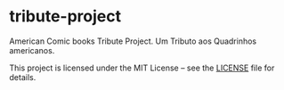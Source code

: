 # tribute-project
American Comic books Tribute Project. Um Tributo aos Quadrinhos americanos. 




This project is licensed under the MIT License – see the [LICENSE](LICENSE) file for details.
